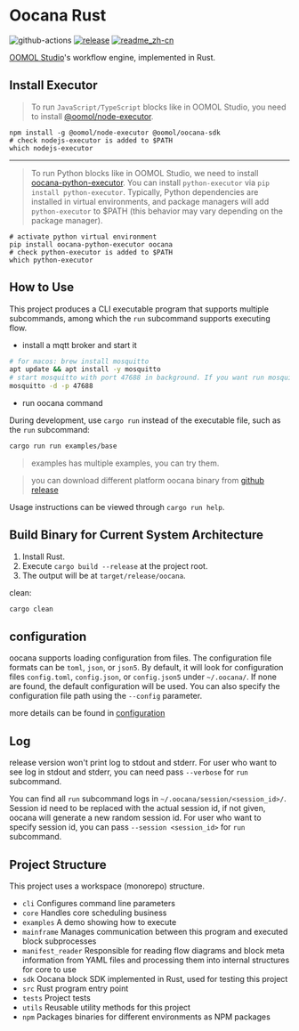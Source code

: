 # Oocana Rust

![github-actions](https://github.com/oomol/oocana-rust/actions/workflows/build-and-test.yml/badge.svg?branch=main) [![release](https://img.shields.io/github/v/release/oomol/oocana-rust)](https://github.com/oomol/oocana-rust/releases) [![readme_zh-cn](https://img.shields.io/badge/%E4%B8%AD%E6%96%87-none)](README.zh-CN.md)

[OOMOL Studio](https://oomol.com)'s workflow engine, implemented in Rust.

## Install Executor

> To run `JavaScript/TypeScript` blocks like in OOMOL Studio, you need to install [@oomol/node-executor](https://github.com/oomol/oocana-node).

```shell
npm install -g @oomol/node-executor @oomol/oocana-sdk
# check nodejs-executor is added to $PATH
which nodejs-executor
```

---

> To run Python blocks like in OOMOL Studio, we need to install [oocana-python-executor](https://github.com/oomol/oocana-python). You can install `python-executor` via `pip install python-executor`.
Typically, Python dependencies are installed in virtual environments, and package managers will add `python-executor` to $PATH (this behavior may vary depending on the package manager).

```shell
# activate python virtual environment
pip install oocana-python-executor oocana
# check python-executor is added to $PATH
which python-executor
```

## How to Use

This project produces a CLI executable program that supports multiple subcommands, among which the `run` subcommand supports executing flow.

* install a mqtt broker and start it

```bash
# for macos: brew install mosquitto
apt update && apt install -y mosquitto
# start mosquitto with port 47688 in background. If you want run mosquitto in foreground, you can remove -d option.
mosquitto -d -p 47688
```

* run oocana command

During development, use `cargo run` instead of the executable file, such as the `run` subcommand:
```bash
cargo run run examples/base
```

> examples has multiple examples, you can try them.

> you can download different platform oocana binary from [github release](https://github.com/oomol/oocana-rust/releases)

Usage instructions can be viewed through `cargo run help`.

## Build Binary for Current System Architecture

1. Install Rust.
2. Execute `cargo build --release` at the project root.
3. The output will be at `target/release/oocana`.

clean:
```bash
cargo clean
```

## configuration

oocana supports loading configuration from files. The configuration file formats can be `toml`, `json`, or `json5`. By default, it will look for configuration files `config.toml`, `config.json`, or `config.json5` under `~/.oocana/`. If none are found, the default configuration will be used. You can also specify the configuration file path using the `--config` parameter.

more details can be found in [configuration](docs/configuration.md)

## Log

release version won't print log to stdout and stderr. For user who want to see log in stdout and stderr, you can need pass `--verbose` for `run` subcommand.

You can find all `run` subcommand logs in `~/.oocana/session/<session_id>/`. Session id need to be replaced with the actual session id, if not given, oocana will generate a new random session id. For user who want to specify session id, you can pass `--session <session_id>` for `run` subcommand.

## Project Structure

This project uses a workspace (monorepo) structure.

- `cli`
  Configures command line parameters
- `core`
  Handles core scheduling business
- `examples`
  A demo showing how to execute
- `mainframe`
  Manages communication between this program and executed block subprocesses
- `manifest_reader`
  Responsible for reading flow diagrams and block meta information from YAML files and processing them into internal structures for core to use
- `sdk`
  Oocana block SDK implemented in Rust, used for testing this project
- `src`
  Rust program entry point
- `tests`
  Project tests
- `utils`
  Reusable utility methods for this project
- `npm`
  Packages binaries for different environments as NPM packages